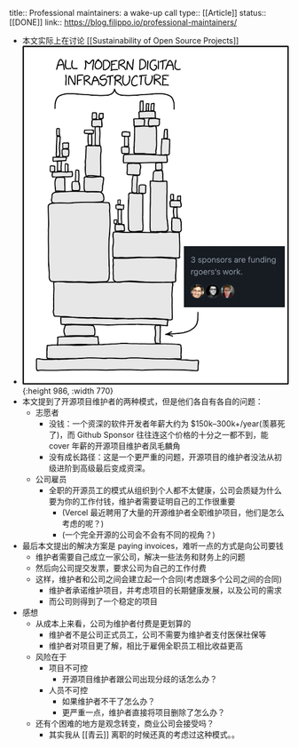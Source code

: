 title:: Professional maintainers: a wake-up call
type:: [[Article]]
status:: [[DONE]]
link:: https://blog.filippo.io/professional-maintainers/

- 本文实际上在讨论 [[Sustainability of Open Source Projects]]
- ![image.png](../assets/image_1641272245324_0.png){:height 986, :width 770}
- 本文提到了开源项目维护者的两种模式，但是他们各自有各自的问题：
	- 志愿者
		- 没钱：一个资深的软件开发者年薪大约为 $150k–300k+/year(羡慕死了)，而 Github Sponsor 往往连这个价格的十分之一都不到，能 cover 年薪的开源项目维护者凤毛麟角
		- 没有成长路径：这是一个更严重的问题，开源项目的维护者没法从初级进阶到高级最后变成资深。
	- 公司雇员
		- 全职的开源员工的模式从组织到个人都不太健康，公司会质疑为什么要为你的工作付钱，维护者需要证明自己的工作很重要
			- (Vercel 最近聘用了大量的开源维护者全职维护项目，他们是怎么考虑的呢？)
			- (一个完全开源的公司会不会有不同的视角？)
- 最后本文提出的解决方案是 paying invoices，难听一点的方式是向公司要钱
	- 维护者需要自己成立一家公司，解决一些法务和财务上的问题
	- 然后向公司提交发票，要求公司为自己的工作付费
	- 这样，维护者和公司之间会建立起一个合同(考虑跟多个公司之间的合同)
		- 维护者承诺维护项目，并考虑项目的长期健康发展，以及公司的需求
		- 而公司则得到了一个稳定的项目
- 感想
	- 从成本上来看，公司为维护者付费是更划算的
		- 维护者不是公司正式员工，公司不需要为维护者支付医保社保等
		- 维护者对项目更了解，相比于雇佣全职员工相比收益更高
	- 风险在于
		- 项目不可控
			- 开源项目维护者跟公司出现分歧的话怎么办？
		- 人员不可控
			- 如果维护者不干了怎么办？
			- 更严重一点，维护者直接将项目删除了怎么办？
	- 还有个困难的地方是观念转变，商业公司会接受吗？
		- 其实我从 [[青云]] 离职的时候还真的考虑过这种模式。。